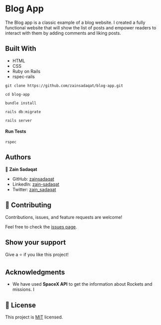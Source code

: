 # Blog App

The Blog app is a classic example of a blog website. I created a fully functional website that will show the list of posts and empower readers to interact with them by adding comments and liking posts.

## Built With

- HTML
- CSS
- Ruby on Rails
- rspec-rails

`git clone https://github.com/zainsadaqat/blog-app.git`

`cd blog-app`

`bundle install`

`rails db:migrate`

`rails server`

#### Run Tests

`rspec`

## Authors

👤 **Zain Sadaqat**

- GitHub: [zainsadaqat](https://github.com/zainsadaqat)
- LinkedIn: [zain-sadaqat](https://www.linkedin.com/in/zain-sadaqat/)
- Twitter: [zain_sadaqat](https://www.twitter.com/in/zain_sadaqat/)

## 🤝 Contributing

Contributions, issues, and feature requests are welcome!

Feel free to check the [issues page](../../issues/).

## Show your support

Give a ⭐️ if you like this project!

## Acknowledgments

- We have used **SpaceX API** to get the information about Rockets and missions. I

## 📝 License

This project is [MIT](./MIT.md) licensed.
